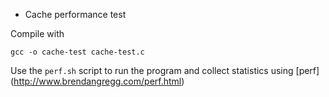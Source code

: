 * Cache performance test

Compile with

```
gcc -o cache-test cache-test.c
```

Use the `perf.sh` script to run the program and collect statistics using [perf] 
(http://www.brendangregg.com/perf.html)

